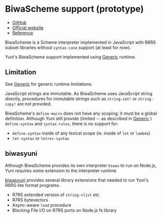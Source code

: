 BiwaScheme support (prototype)
==============================

* [GitHub](https://github.com/biwascheme/biwascheme)
* [Official website](https://www.biwascheme.org/)
* [Reference](https://www.biwascheme.org/doc/reference.html)

BiwaScheme is a Scheme interpreter implemented in JavaScript with R6RS subset
libraries without `syntax-case` support (at least for now).

Yuni's BiwaScheme support implemented using [Generic][] runtime.

Limitation
----------

See [Generic][] for generic runtime limitations.

JavaScript strings are immutable. As BiwaScheme uses JavaScript string
directly, procedures for immutable strings such as `string-set!` or
`string-copy!` are not provided.

BiwaScheme's `define-macro` does not have any scoping; it must be a global
definition. Although Yuni still provide (limited -- as described in [Generic][]
) `define-syntax` and `syntax-rules`, there is no support for:

* `define-syntax` inside of any lexical scope (ie. inside of `let` or `lambda`)
* `let-syntax` or `letrec-syntax`

biwasyuni
---------

Although BiwaScheme provides its own interpreter `biwas` to run on Node.js, 
Yuni requires some extension to the interpreter runtime.

[biwasyuni][] provides several library extensions that needed to run Yuni's 
R6RS-lite format programs.

* R7RS extended version of `string->list` etc
* R7RS bytevectors
* Async-aware `load` procedure
* Blocking File I/O on R7RS ports on Node.js fs library


[Generic]: https://github.com/okuoku/yuni/blob/master/doc/PortingNotes/Generic.md
[biwasyuni]: https://github.com/okuoku/biwasyuni
